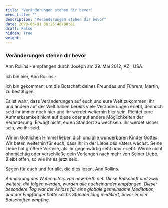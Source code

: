 ```yaml
---
title: "Veränderungen stehen dir bevor"
menu_title: ""
description: "Veränderungen stehen dir bevor"
date: 2020-08-01 06:25:48+00:81
draft: False
hidden: True
weight:
---
```

### Veränderungen stehen dir bevor

Ann Rollins - empfangen durch Joseph am 29. Mai 2012, AZ , USA.

Ich bin hier, Ann Rollins -

Ich bin gekommen, um die Botschaft deines Freundes und Führers, Martin, zu bestätigen.

Es ist wahr, dass Veränderungen auf euch und eure Welt zukommen; ihr und andere auf der Welt haben bereits viele Veränderungen erlebt, dennoch seid ihr immer noch hier und ihr werdet weiterhin hier sein. Richtet eure Aufmerksamkeit nicht auf diese oder auf andere Möglichkeiten der Veränderung. Erwägt nicht, euren Standort zu wechseln. Ihr werdet sicher sein, wo ihr seid.

Wir im Göttlichen Himmel lieben dich und alle wunderbaren Kinder Gottes. Wir beten weiterhin für euch, dass ihr in der Liebe des Vaters wächst. Seine Liebe hat größere Vorteile, als ihr gegenwärtig seht oder erlebt. Werde nicht ohnmächtig oder verschließe dein Verlangen nach mehr von Seiner Liebe. Bleibt offen, so wie ihr es jetzt seid.

Segen für euch und für alle, die dies lesen, Ann Rollins.

*Anmerkung des Webmasters von new-birth.net: Diese Botschaft und zwei weitere, die folgen werden, wurden alle nacheinander empfangen. Dieser besondere Tag war der Anlass für eine globale gemeinsame Meditation, und der Empfänger hatte sechs Stunden lang meditiert, bevor er vier Botschaften empfing.*
